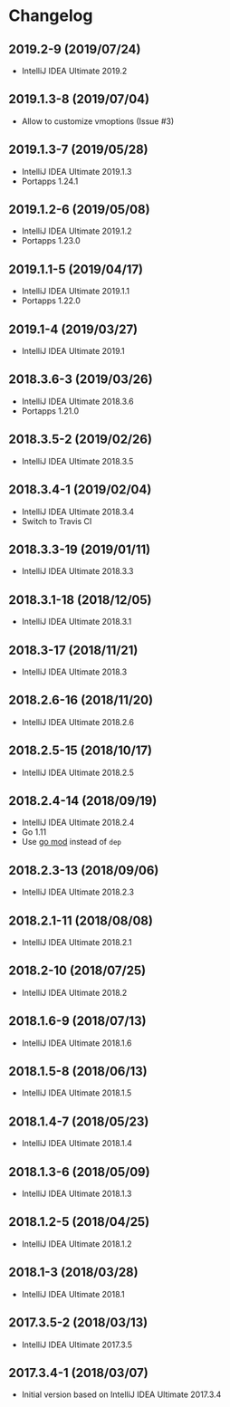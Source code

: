 # Changelog

## 2019.2-9 (2019/07/24)

* IntelliJ IDEA Ultimate 2019.2

## 2019.1.3-8 (2019/07/04)

* Allow to customize vmoptions (Issue #3)

## 2019.1.3-7 (2019/05/28)

* IntelliJ IDEA Ultimate 2019.1.3
* Portapps 1.24.1

## 2019.1.2-6 (2019/05/08)

* IntelliJ IDEA Ultimate 2019.1.2
* Portapps 1.23.0

## 2019.1.1-5 (2019/04/17)

* IntelliJ IDEA Ultimate 2019.1.1
* Portapps 1.22.0

## 2019.1-4 (2019/03/27)

* IntelliJ IDEA Ultimate 2019.1

## 2018.3.6-3 (2019/03/26)

* IntelliJ IDEA Ultimate 2018.3.6
* Portapps 1.21.0

## 2018.3.5-2 (2019/02/26)

* IntelliJ IDEA Ultimate 2018.3.5

## 2018.3.4-1 (2019/02/04)

* IntelliJ IDEA Ultimate 2018.3.4
* Switch to Travis CI

## 2018.3.3-19 (2019/01/11)

* IntelliJ IDEA Ultimate 2018.3.3

## 2018.3.1-18 (2018/12/05)

* IntelliJ IDEA Ultimate 2018.3.1

## 2018.3-17 (2018/11/21)

* IntelliJ IDEA Ultimate 2018.3

## 2018.2.6-16 (2018/11/20)

* IntelliJ IDEA Ultimate 2018.2.6

## 2018.2.5-15 (2018/10/17)

* IntelliJ IDEA Ultimate 2018.2.5

## 2018.2.4-14 (2018/09/19)

* IntelliJ IDEA Ultimate 2018.2.4
* Go 1.11
* Use [go mod](https://golang.org/cmd/go/#hdr-Module_maintenance) instead of `dep`

## 2018.2.3-13 (2018/09/06)

* IntelliJ IDEA Ultimate 2018.2.3

## 2018.2.1-11 (2018/08/08)

* IntelliJ IDEA Ultimate 2018.2.1

## 2018.2-10 (2018/07/25)

* IntelliJ IDEA Ultimate 2018.2

## 2018.1.6-9 (2018/07/13)

* IntelliJ IDEA Ultimate 2018.1.6

## 2018.1.5-8 (2018/06/13)

* IntelliJ IDEA Ultimate 2018.1.5

## 2018.1.4-7 (2018/05/23)

* IntelliJ IDEA Ultimate 2018.1.4

## 2018.1.3-6 (2018/05/09)

* IntelliJ IDEA Ultimate 2018.1.3

## 2018.1.2-5 (2018/04/25)

* IntelliJ IDEA Ultimate 2018.1.2

## 2018.1-3 (2018/03/28)

* IntelliJ IDEA Ultimate 2018.1

## 2017.3.5-2 (2018/03/13)

* IntelliJ IDEA Ultimate 2017.3.5

## 2017.3.4-1 (2018/03/07)

* Initial version based on IntelliJ IDEA Ultimate 2017.3.4
